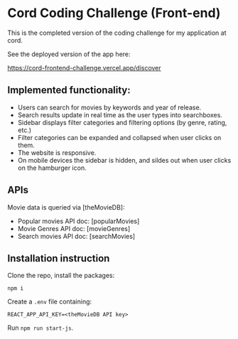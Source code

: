 # Cord Coding Challenge (Front-end)

This is the completed version of the coding challenge for my application at cord.

See the deployed version of the app here: 

https://cord-frontend-challenge.vercel.app/discover

## Implemented functionality:

- Users can search for movies by keywords and year of release.
- Search results update in real time as the user types into searchboxes.
- Sidebar displays filter categories and filtering options (by genre, rating, etc.)
- Filter categories can be expanded and collapsed when user clicks on them.
- The website is responsive. 
- On mobile devices the sidebar is hidden, and sildes out when user clicks on the hamburger icon.

## APIs
Movie data is queried via [theMovieDB]:
- Popular movies API doc: [popularMovies]
- Movie Genres API doc: [movieGenres]
- Search movies API doc: [searchMovies]

## Installation instruction
Clone the repo, install the packages:
```
npm i
```

Create a `.env` file containing:
```
REACT_APP_API_KEY=<theMovieDB API key>
```

Run `npm run start-js`.
